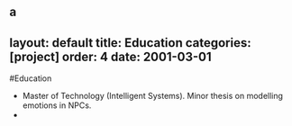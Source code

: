 a
---
layout: default
title: Education
categories: [project]
order: 4
date: 2001-03-01
---

#Education

- Master of Technology (Intelligent Systems). Minor thesis on modelling emotions in NPCs.
-
